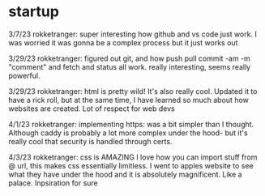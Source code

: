 # startup

3/7/23 rokketranger:
super interesting how github and vs code just work. I was worried it was gonna be a complex process but it just works out

3/29/23 rokketranger:
figured out git, and how push pull commit -am -m "comment" and fetch and status all work. really interesting, seems really powerful. 

3/29/23 rokketranger:
html is pretty wild! It's also really cool. Updated it to have a rick roll, but at the same time, I have learned so much about how websites are created. Lot of respect for web devs 

4/1/23 rokketranger:
implementing https: was a bit simpler than I thought. Although caddy is probably a lot more complex under the hood- but it's really cool that security is handled through certs. 

4/3/23 rokketranger:
css is AMAZING
I love how you can import stuff from @ url, this makes css essentially limitless. I went to apples website to see what they have under the hood and it is 
absolutely magnificent. Like a palace. Inpsiration for sure
